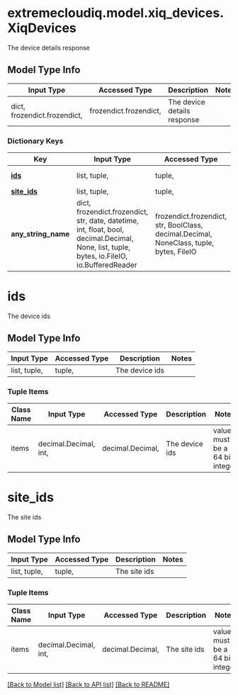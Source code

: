 # extremecloudiq.model.xiq_devices.XiqDevices

The device details response

## Model Type Info
Input Type | Accessed Type | Description | Notes
------------ | ------------- | ------------- | -------------
dict, frozendict.frozendict,  | frozendict.frozendict,  | The device details response | 

### Dictionary Keys
Key | Input Type | Accessed Type | Description | Notes
------------ | ------------- | ------------- | ------------- | -------------
**[ids](#ids)** | list, tuple,  | tuple,  | The device ids | [optional] 
**[site_ids](#site_ids)** | list, tuple,  | tuple,  | The site ids | [optional] 
**any_string_name** | dict, frozendict.frozendict, str, date, datetime, int, float, bool, decimal.Decimal, None, list, tuple, bytes, io.FileIO, io.BufferedReader | frozendict.frozendict, str, BoolClass, decimal.Decimal, NoneClass, tuple, bytes, FileIO | any string name can be used but the value must be the correct type | [optional]

# ids

The device ids

## Model Type Info
Input Type | Accessed Type | Description | Notes
------------ | ------------- | ------------- | -------------
list, tuple,  | tuple,  | The device ids | 

### Tuple Items
Class Name | Input Type | Accessed Type | Description | Notes
------------- | ------------- | ------------- | ------------- | -------------
items | decimal.Decimal, int,  | decimal.Decimal,  | The device ids | value must be a 64 bit integer

# site_ids

The site ids

## Model Type Info
Input Type | Accessed Type | Description | Notes
------------ | ------------- | ------------- | -------------
list, tuple,  | tuple,  | The site ids | 

### Tuple Items
Class Name | Input Type | Accessed Type | Description | Notes
------------- | ------------- | ------------- | ------------- | -------------
items | decimal.Decimal, int,  | decimal.Decimal,  | The site ids | value must be a 64 bit integer

[[Back to Model list]](../../README.md#documentation-for-models) [[Back to API list]](../../README.md#documentation-for-api-endpoints) [[Back to README]](../../README.md)

